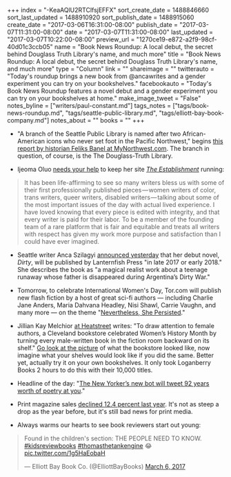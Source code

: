+++
index = "-KeaAQlU2RTClfsjEFFX"
sort_create_date = 1488846660
sort_last_updated = 1488910920
sort_publish_date = 1488915060
create_date = "2017-03-06T16:31:00-08:00"
publish_date = "2017-03-07T11:31:00-08:00"
date = "2017-03-07T11:31:00-08:00"
last_updated = "2017-03-07T10:22:00-08:00"
preview_url = "1270ce19-e872-a2f9-98cf-40d01c3ccb05"
name = "Book News Roundup: A local debut, the secret behind Douglass Truth Library's name, and much more"
title = "Book News Roundup: A local debut, the secret behind Douglass Truth Library's name, and much more"
type = "Column"
link = ""
shareimage = ""
twitterauto = "Today's roundup brings a new book from @ancawrites and a gender experiment you can try on your bookshelves."
facebookauto = "Today's Book News Roundup features a novel debut and a gender experiment you can try on your bookshelves at home."
make_image_tweet = "False"
notes_byline = ["writers/paul-constant.md"]
tags_notes = ["tags/book-news-roundup.md", "tags/seattle-public-library.md", "tags/elliott-bay-book-company.md"]
notes_about = ""
books = ""
+++
* "A branch of the Seattle Public Library is named after two African-American icons who never set foot in the Pacific Northwest," begins [this report by historian Feliks Banel at MyNorthwest.com](http://mynorthwest.com/563066/saving-collection-led-to-naming-of-douglass-truth-library/). The branch in question, of course, is the The Douglass-Truth Library.

* Ijeoma Oluo [needs your help](https://theestablishment.co/the-establishment-means-the-world-to-me-and-it-needs-your-help-68d7ce3585b0#.2bx20feoe) to keep her site [*The Establishment*](https://theestablishment.co/) running:

<blockquote>It has been life-affirming to see so many writers bless us with some of their first professionally published pieces — women writers of color, trans writers, queer writers, disabled writers — talking about some of the most important issues of the day with actual lived experience. I have loved knowing that every piece is edited with integrity, and that every writer is paid for their labor. To be a member of the founding team of a rare platform that is fair and equitable and treats all writers with respect has given my work more purpose and satisfaction than I could have ever imagined.</blockquote>

* Seattle writer Anca Szilagyi [announced yesterday](https://ancawrites.com/2017/03/06/lanternfish-press-to-publish-my-debut-novel-dirty/) that her debut novel, *Dirty*, will be published by Lanternfish Press "in late 2017 or early 2018." She describes the book as "a magical realist work about a teenage runaway whose father is disappeared during Argentina’s Dirty War."

* Tomorrow, to celebrate International Women's Day, Tor.com will publish new flash fiction by a host of great sci-fi authors — including Charlie Jane Anders, Maria Dahvana Headley, Nisi Shawl, Carrie Vaughn, and many more — on the theme "[Nevertheless, She Persisted](http://www.tor.com/2017/03/06/nevertheless-she-persisted-announcement/)."

* Jillian Kay Melchior [at Heatstreet](https://heatst.com/culture-wars/ohio-bookstore-flips-male-authored-books-displaying-them-backwards/) writes: "To draw attention to female authors, a Cleveland bookstore celebrated Women’s History Month by turning every male-written book in the fiction room backward on its shelf." [Go look at the picture](https://heatst.com/culture-wars/ohio-bookstore-flips-male-authored-books-displaying-them-backwards/) of what the bookstore looked like, now imagine what your shelves would look like if you did the same. Better yet, actually try it on your own bookshelves. It only took Loganberry Books 2 hours to do this with their 10,000 titles.

* Headline of the day: "[The New Yorker’s new bot will tweet 92 years worth of poetry at you](http://www.poynter.org/2017/the-new-yorkers-new-bot-will-tweet-92-years-worth-of-poetry-at-you/451314/)."

* Print magazine sales [declined 12.4 percent last year](http://www.foliomag.com/newsstand-sales-drop-another-12-4-percent-2016/). It's not as steep a drop as the year before, but it's still bad news for print media.

* Always warms our hearts to see book reviewers start out young:

<blockquote class="twitter-tweet" data-lang="en"><p lang="en" dir="ltr">Found in the children&#39;s section: THE PEOPLE NEED TO KNOW. <a href="https://twitter.com/hashtag/kidsreviewbooks?src=hash">#kidsreviewbooks</a> <a href="https://twitter.com/hashtag/thomasthetankengine?src=hash">#thomasthetankengine</a> 😂 <a href="https://t.co/1g5HaEobaH">pic.twitter.com/1g5HaEobaH</a></p>&mdash; Elliott Bay Book Co. (@ElliottBayBooks) <a href="https://twitter.com/ElliottBayBooks/status/838561365652615168">March 6, 2017</a></blockquote>
